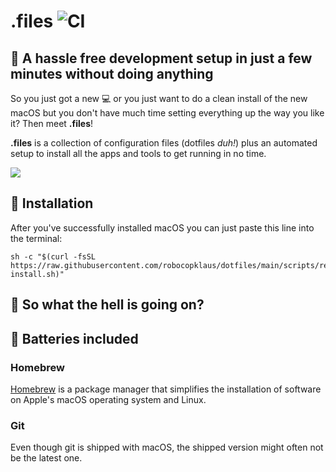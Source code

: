 # .files ![CI](https://github.com/robocopklaus/dotfiles/workflows/CI/badge.svg)

## :rocket: A hassle free development setup in just a few minutes without doing anything

So you just got a new :computer: or you just want to do a clean install of the new macOS but you don't have much time setting everything up the way you like it? Then meet **.files**!

**.files** is a collection of configuration files (dotfiles *duh!*) plus an automated setup to install all the apps and tools to get running in no time.


![](https://raw.githubusercontent.com/robocopklaus/dotfiles/main/screenshot.png)

## :robot: Installation

After you've successfully installed macOS you can just paste this line into the terminal:

```
sh -c "$(curl -fsSL https://raw.githubusercontent.com/robocopklaus/dotfiles/main/scripts/remote-install.sh)"
```

## :monocle_face: So what the hell is going on?



## :battery: Batteries included



### Homebrew

[Homebrew](https://github.com/Homebrew/brew) is a package manager that simplifies the installation of software on Apple's macOS operating system and Linux.

### Git

Even though git is shipped with macOS, the shipped version might often not be the latest one.

<!-- ### Terminal tools

- [Antigen](https://github.com/zsh-users/antigen)
- [iTerm2 Material Design](https://github.com/MartinSeeler/iterm2-material-design)
- [Powerlevel10k](https://github.com/romkatv/powerlevel10k)

### Code editor

- [Visual Studio Code](https://code.visualstudio.com) -->
